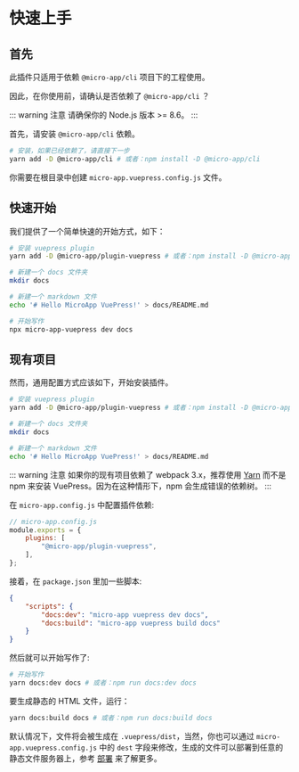 # 快速上手

## 首先

此插件只适用于依赖 `@micro-app/cli` 项目下的工程使用。

因此，在你使用前，请确认是否依赖了 `@micro-app/cli` ？

::: warning 注意
请确保你的 Node.js 版本 >= 8.6。
:::

首先，请安装 `@micro-app/cli` 依赖。

```bash
# 安装，如果已经依赖了，请直接下一步
yarn add -D @micro-app/cli # 或者：npm install -D @micro-app/cli
```

你需要在根目录中创建 `micro-app.vuepress.config.js` 文件。

## 快速开始

我们提供了一个简单快速的开始方式，如下：

```bash
# 安装 vuepress plugin
yarn add -D @micro-app/plugin-vuepress # 或者：npm install -D @micro-app/plugin-vuepress

# 新建一个 docs 文件夹
mkdir docs

# 新建一个 markdown 文件
echo '# Hello MicroApp VuePress!' > docs/README.md

# 开始写作
npx micro-app-vuepress dev docs
```

## 现有项目

然而，通用配置方式应该如下，开始安装插件。

```bash
# 安装 vuepress plugin
yarn add -D @micro-app/plugin-vuepress # 或者：npm install -D @micro-app/plugin-vuepress

# 新建一个 docs 文件夹
mkdir docs

# 新建一个 markdown 文件
echo '# Hello MicroApp VuePress!' > docs/README.md
```

::: warning 注意
如果你的现有项目依赖了 webpack 3.x，推荐使用 [Yarn](https://yarnpkg.com/en/) 而不是 npm 来安装 VuePress。因为在这种情形下，npm 会生成错误的依赖树。
:::

在 `micro-app.config.js` 中配置插件依赖:

```javascript
// micro-app.config.js
module.exports = {
    plugins: [
        "@micro-app/plugin-vuepress",
    ],
};
```

接着，在 `package.json` 里加一些脚本:

```json
{
    "scripts": {
        "docs:dev": "micro-app vuepress dev docs",
        "docs:build": "micro-app vuepress build docs"
    }
}
```

然后就可以开始写作了:

```bash
# 开始写作
yarn docs:dev docs # 或者：npm run docs:dev docs
```

要生成静态的 HTML 文件，运行：

```bash
yarn docs:build docs # 或者：npm run docs:build docs
```

默认情况下，文件将会被生成在 `.vuepress/dist`，当然，你也可以通过 `micro-app.vuepress.config.js` 中的 `dest` 字段来修改，生成的文件可以部署到任意的静态文件服务器上，参考 [部署](deploy.md) 来了解更多。
